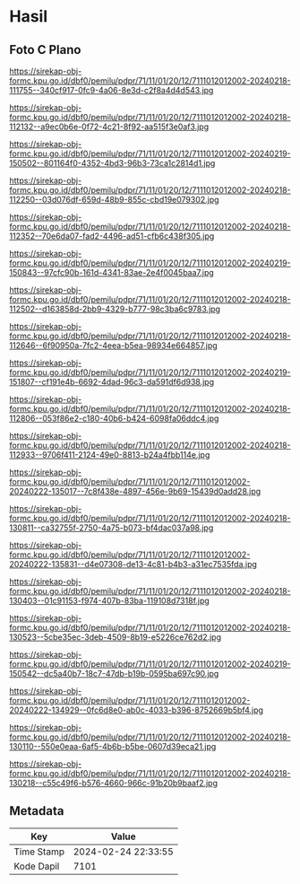 # Hasil

## Foto C Plano

https://sirekap-obj-formc.kpu.go.id/dbf0/pemilu/pdpr/71/11/01/20/12/7111012012002-20240218-111755--340cf917-0fc9-4a06-8e3d-c2f8a4d4d543.jpg

https://sirekap-obj-formc.kpu.go.id/dbf0/pemilu/pdpr/71/11/01/20/12/7111012012002-20240218-112132--a9ec0b6e-0f72-4c21-8f92-aa515f3e0af3.jpg

https://sirekap-obj-formc.kpu.go.id/dbf0/pemilu/pdpr/71/11/01/20/12/7111012012002-20240219-150502--801164f0-4352-4bd3-96b3-73ca1c2814d1.jpg

https://sirekap-obj-formc.kpu.go.id/dbf0/pemilu/pdpr/71/11/01/20/12/7111012012002-20240218-112250--03d076df-659d-48b9-855c-cbd19e079302.jpg

https://sirekap-obj-formc.kpu.go.id/dbf0/pemilu/pdpr/71/11/01/20/12/7111012012002-20240218-112352--70e6da07-fad2-4496-ad51-cfb6c438f305.jpg

https://sirekap-obj-formc.kpu.go.id/dbf0/pemilu/pdpr/71/11/01/20/12/7111012012002-20240219-150843--97cfc90b-161d-4341-83ae-2e4f0045baa7.jpg

https://sirekap-obj-formc.kpu.go.id/dbf0/pemilu/pdpr/71/11/01/20/12/7111012012002-20240218-112502--d163858d-2bb9-4329-b777-98c3ba6c9783.jpg

https://sirekap-obj-formc.kpu.go.id/dbf0/pemilu/pdpr/71/11/01/20/12/7111012012002-20240218-112646--6f90950a-7fc2-4eea-b5ea-98934e664857.jpg

https://sirekap-obj-formc.kpu.go.id/dbf0/pemilu/pdpr/71/11/01/20/12/7111012012002-20240219-151807--cf191e4b-6692-4dad-96c3-da591df6d938.jpg

https://sirekap-obj-formc.kpu.go.id/dbf0/pemilu/pdpr/71/11/01/20/12/7111012012002-20240218-112806--053f86e2-c180-40b6-b424-6098fa06ddc4.jpg

https://sirekap-obj-formc.kpu.go.id/dbf0/pemilu/pdpr/71/11/01/20/12/7111012012002-20240218-112933--9706f411-2124-49e0-8813-b24a4fbb114e.jpg

https://sirekap-obj-formc.kpu.go.id/dbf0/pemilu/pdpr/71/11/01/20/12/7111012012002-20240222-135017--7c8f438e-4897-456e-9b69-15439d0add28.jpg

https://sirekap-obj-formc.kpu.go.id/dbf0/pemilu/pdpr/71/11/01/20/12/7111012012002-20240218-130811--ca32755f-2750-4a75-b073-bf4dac037a98.jpg

https://sirekap-obj-formc.kpu.go.id/dbf0/pemilu/pdpr/71/11/01/20/12/7111012012002-20240222-135831--d4e07308-de13-4c81-b4b3-a31ec7535fda.jpg

https://sirekap-obj-formc.kpu.go.id/dbf0/pemilu/pdpr/71/11/01/20/12/7111012012002-20240218-130403--01c91153-f974-407b-83ba-119108d7318f.jpg

https://sirekap-obj-formc.kpu.go.id/dbf0/pemilu/pdpr/71/11/01/20/12/7111012012002-20240218-130523--5cbe35ec-3deb-4509-8b19-e5226ce762d2.jpg

https://sirekap-obj-formc.kpu.go.id/dbf0/pemilu/pdpr/71/11/01/20/12/7111012012002-20240219-150542--dc5a40b7-18c7-47db-b19b-0595ba697c90.jpg

https://sirekap-obj-formc.kpu.go.id/dbf0/pemilu/pdpr/71/11/01/20/12/7111012012002-20240222-134929--0fc6d8e0-ab0c-4033-b396-8752669b5bf4.jpg

https://sirekap-obj-formc.kpu.go.id/dbf0/pemilu/pdpr/71/11/01/20/12/7111012012002-20240218-130110--550e0eaa-6af5-4b6b-b5be-0607d39eca21.jpg

https://sirekap-obj-formc.kpu.go.id/dbf0/pemilu/pdpr/71/11/01/20/12/7111012012002-20240218-130218--c55c49f6-b576-4660-966c-91b20b9baaf2.jpg


## Metadata

| Key        | Value               |
| ---------- | ------------------- |
| Time Stamp | 2024-02-24 22:33:55 |
| Kode Dapil | 7101                |



